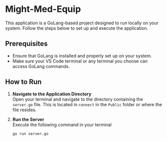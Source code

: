 # Might-Med-Equip

This application is a GoLang-based project designed to run locally on your system. Follow the steps below to set up and execute the application.

## Prerequisites

- Ensure that GoLang is installed and properly set up on your system.
- Make sure your VS Code terminal or any terminal you choose can access GoLang commands.

## How to Run

1. **Navigate to the Application Directory**  
   Open your terminal and navigate to the directory containing the `server.go` file. This is located in `connect` in the `Public` folder or where the file resides.

2. **Run the Server**  
   Execute the following command in your terminal
   ```bash
   go run server.go

